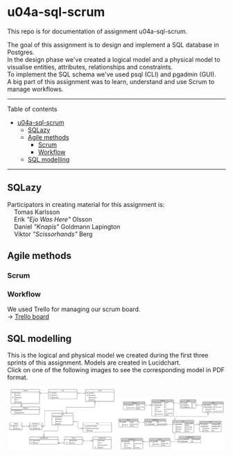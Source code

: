# u04a-sql-scrum  

This repo is for documentation of assignment u04a-sql-scrum.  
  
The goal of this assignment is to design and implement a SQL database in Postgres.  
In the design phase we've created a logical model and a physical model to visualise entities, attributes, relationships and constraints.  
To implement the SQL schema we've used psql (CLI) and pgadmin (GUI).  
A big part of this assignment was to learn, understand and use Scrum to manage workflows.  
___
Table of contents  

- [u04a-sql-scrum](#u04a-sql-scrum)
  - [SQLazy](#sqlazy)
  - [Agile methods](#agile-methods)
    - [Scrum](#scrum)
    - [Workflow](#workflow)
  - [SQL modelling](#sql-modelling)

___  

## SQLazy  

Participators in creating material for this assignment is:  
&nbsp;&nbsp;&nbsp;&nbsp;Tomas Karlsson  
&nbsp;&nbsp;&nbsp;&nbsp;Erik _"Ejo Was Here"_ Olsson  
&nbsp;&nbsp;&nbsp;&nbsp;Daniel _"Knapis"_ Goldmann Lapington  
&nbsp;&nbsp;&nbsp;&nbsp;Viktor _"Scissorhands"_ Berg  

## Agile methods  

### Scrum  



### Workflow  

We used Trello for managing our scrum board.  
&rarr; [Trello board](https://trello.com/b/6ckQafkt/u04)

## SQL modelling  

This is the logical and physical model we created during the first three sprints of this assignment. Models are created in Lucidchart.  
Click on one of the following images to see the corresponding model in PDF format.  

[<img src="./models/U04_logical_model.png" width="50%" height="50%">](./models/logical%20model.pdf)[<img src="./models/U04_physical_model.png" width="50%" height="50%">](./models/physical%20model.pdf)  
